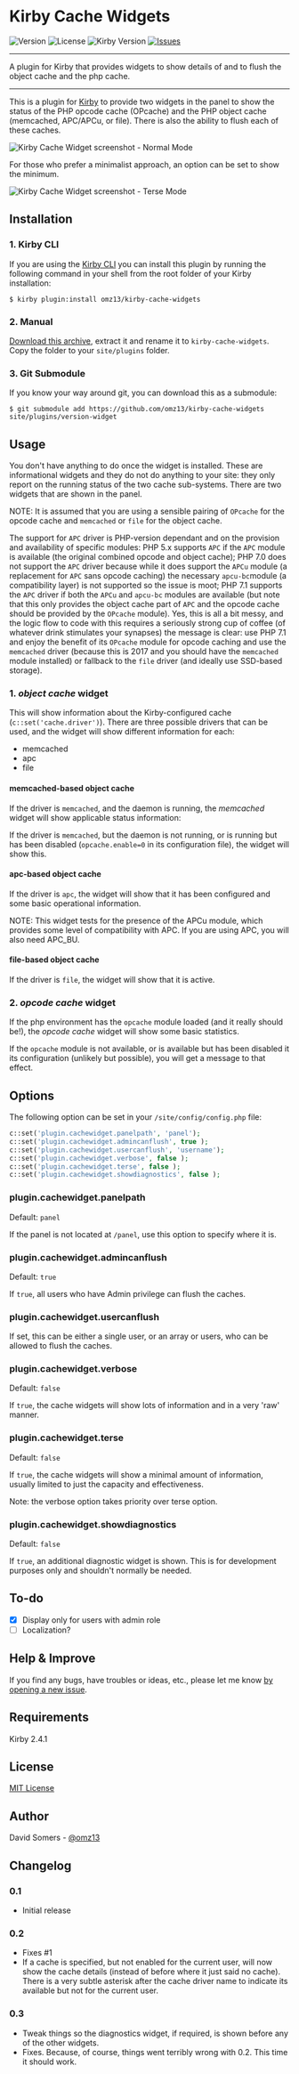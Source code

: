 # Kirby Cache Widgets
![Version](https://img.shields.io/badge/version-0.1-green.svg)
![License](https://img.shields.io/badge/license-MIT-green.svg)
![Kirby Version](https://img.shields.io/badge/Kirby-2.4.1%2B-red.svg)
[![Issues](https://img.shields.io/github/issues/omz13/kirby-cache-widget.svg)](https://github.com/omz13/kirby-cache-widgets/issues)

---

A plugin for Kirby that provides widgets to show details of and to flush the object cache and the php cache.

---

This is a plugin for [Kirby](https://getkirby.com) to provide two widgets in the panel to show the status of the PHP opcode cache (OPcache) and the PHP object cache (memcached, APC/APCu, or file). There is also the ability to flush each of these caches.

![Kirby Cache Widget screenshot - Normal Mode](screenshot.png)

For those who prefer a minimalist approach, an option can be set to show the minimum.

![Kirby Cache Widget screenshot - Terse Mode](screenshot-terse.png)

## Installation

### 1. Kirby CLI

If you are using the [Kirby CLI](https://github.com/getkirby/cli) you can install this plugin by running the following command in your shell from the root folder of your Kirby installation:

```
$ kirby plugin:install omz13/kirby-cache-widgets
```

### 2. Manual
[Download this archive](https://github.com/omz13/kirby-cache-widgets/archive/master.zip), extract it and rename it to `kirby-cache-widgets`. Copy the folder to your `site/plugins` folder.

### 3. Git Submodule
If you know your way around git, you can download this as a submodule:

```
$ git submodule add https://github.com/omz13/kirby-cache-widgets site/plugins/version-widget
```

## Usage
You don't have anything to do once the widget is installed. These are informational widgets and they do not do anything to your site: they only report on the running status of the two cache sub-systems. There are two widgets that are shown in the panel.

NOTE: It is assumed that you are using a sensible pairing of ``OPcache`` for the opcode cache and ``memcached`` or ``file`` for the object cache.

The support for ``APC`` driver is PHP-version dependant and on the provision and availability of specific modules: PHP 5.x supports ``APC`` if the ``APC`` module is available (the original combined opcode and object cache); PHP 7.0 does not support the ``APC`` driver because while it does support the ``APCu`` module (a replacement for ``APC`` sans opcode caching) the necessary ``apcu-bc``module (a compatibility layer) is not supported so the issue is moot; PHP 7.1 supports the ``APC`` driver if both the ``APCu`` and ``apcu-bc`` modules are available (but note that this only provides the object cache part of ``APC`` and the opcode cache should be provided by the ``OPcache`` module). Yes, this is all a bit messy, and the logic flow to code with this requires a seriously strong cup of coffee (of whatever drink stimulates your synapses) the message is clear: use PHP 7.1 and enjoy the benefit of its ``OPcache`` module for opcode caching and use the ``memcached`` driver (because this is 2017 and you should have the ``memcached`` module installed) or fallback to the ``file`` driver (and ideally use SSD-based storage).

### 1. _object cache_ widget

This will show information about the Kirby-configured cache (```c::set('cache.driver')```). There are three possible drivers that can be used, and the widget will show different information for each:

- memcached
- apc
- file

#### memcached-based object cache

If the driver is ``memcached``, and the daemon is running, the _memcached_ widget will show applicable status information:

If the driver is ``memcached``, but the daemon is not running, or is running but has been disabled (``opcache.enable=0`` in its configuration file), the widget will show this.

#### apc-based object cache

If the driver is ``apc``, the widget will show that it has been configured and some basic operational information.

NOTE: This widget tests for the presence of the APCu module, which provides some level of compatibility with APC. If you are using APC, you will also need APC_BU.

#### file-based object cache

If the driver is ``file``, the widget will show that it is active.

### 2. _opcode cache_ widget

If the php environment has the ``opcache`` module loaded (and it really should be!), the _opcode cache_ widget will show some basic statistics.

If the ``opcache`` module is not available, or is available but has been disabled it its configuration (unlikely but possible), you will get a message to that effect.

## Options

The following option can be set in your `/site/config/config.php` file:

```php
c::set('plugin.cachewidget.panelpath', 'panel');
c::set('plugin.cachewidget.admincanflush', true );
c::set('plugin.cachewidget.usercanflush', 'username');
c::set('plugin.cachewidget.verbose', false );
c::set('plugin.cachewidget.terse', false );
c::set('plugin.cachewidget.showdiagnostics', false );
```

### plugin.cachewidget.panelpath

Default: ```panel```

If the panel is not located at ```/panel```, use this option to specify where it is.

### plugin.cachewidget.admincanflush

Default: ```true```

If ```true```, all users who have Admin privilege can flush the caches.

### plugin.cachewidget.usercanflush

If set, this can be either a single user, or an array or users, who can be allowed to flush the caches.

### plugin.cachewidget.verbose

Default: ```false```

If ```true```, the cache widgets will show lots of information and in a very 'raw' manner.

### plugin.cachewidget.terse

Default: ```false```

If ```true```, the cache widgets will show a minimal amount of information, usually limited to just the capacity and effectiveness.

Note: the verbose option takes priority over terse option.

### plugin.cachewidget.showdiagnostics

Default: ```false```

If ```true```, an additional diagnostic widget is shown. This is for development purposes only and shouldn't normally be needed.

## To-do

- [x] Display only for users with admin role
- [ ] Localization?

## Help & Improve <a id="Help"></a>

If you find any bugs, have troubles or ideas, etc., please let me know [by opening a new issue](https://github.com/omz13/kirby-cache-widgets/issues/new).

## Requirements

Kirby 2.4.1

## License
[MIT License](http://www.opensource.org/licenses/mit-license.php)

## Author

David Somers - [@omz13](https://twitter.com/omz13)

## Changelog

### 0.1
- Initial release

### 0.2
- Fixes #1
- If a cache is specified, but not enabled for the current user, will now show the cache details (instead of before where it just said no cache). There is a very subtle asterisk after the cache driver name to indicate its available but not for the current user.

### 0.3
- Tweak things so the diagnostics widget, if required, is shown before any of the other widgets.
- Fixes. Because, of course, things went terribly wrong with 0.2. This time it should work.